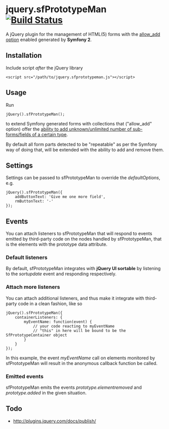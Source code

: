 # jquery.sfPrototypeMan [![Build Status](https://travis-ci.org/wiese/jquery-sfPrototypeMan.png?branch=master)](https://travis-ci.org/wiese/jquery-sfPrototypeMan)

A jQuery plugin for the management of HTML(5) forms with the [allow_add option](http://symfony.com/doc/current/reference/forms/types/collection.html#allow-add) enabled generated by **Symfony 2**.

## Installation

Include script *after* the jQuery library

    <script src="/path/to/jquery.sfprototypeman.js"></script>

## Usage

Run

    jQuery().sfPrototypeMan();
to extend Symfony generated forms with collections that ("allow_add" option) offer the [ability to add unknown/unlimited number of sub-forms/fields of a certain type](http://symfony.com/doc/current/cookbook/form/form_collections.html#cookbook-form-collections-new-prototype).

By default all form parts detected to be "repeatable" as per the Symfony way of doing that, will be extended with the ability to add and remove them.

## Settings

Settings can be passed to sfPrototypeMan to override the *defaultOptions*, e.g.

    jQuery().sfPrototypeMan({
    	addButtonText: 'Give me one more field',
    	rmButtonText: '-'
    });

## Events

You can attach listeners to sfPrototypeMan that will respond to events emitted by third-party code on the nodes handled by sfPrototypeMan, that is the elements with the prototype data attribute.

### Default listeners

By default, sfPrototypeMan integrates with **jQuery UI sortable** by listening to the *sortupdate* event and responding respectively.

### Attach more listeners

You can attach additional listeners, and thus make it integrate with third-party code in a clean fashion, like so

    jQuery().sfPrototypeMan({
    	containerListeners: {
    		myEventName: function(event) {
    			// your code reacting to myEventName
    			// "this" in here will be bound to be the SfPrototypeContainer object
    		}
    	}
    });
In this example, the event *myEventName* call on elements monitored by sfPrototypeMan will result in the anonymous callback function be called.

### Emitted events

sfPrototypeMan emits the events *prototype.elementremoved* and *prototype.added* in the given situation.

## Todo

* http://plugins.jquery.com/docs/publish/
